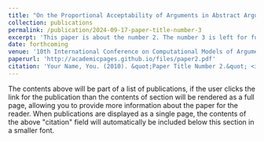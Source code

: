 ```yaml
---
title: "On the Proportional Acceptability of Arguments in Abstract Argumentation"
collection: publications
permalink: /publication/2024-09-17-paper-title-number-3
excerpt: 'This paper is about the number 2. The number 3 is left for future work.'
date: forthcoming
venue: '10th International Conference on Computational Models of Argument, COMMA 2024'
paperurl: 'http://academicpages.github.io/files/paper2.pdf'
citation: 'Your Name, You. (2010). &quot;Paper Title Number 2.&quot; <i>Journal 1</i>. 1(2).'
---
```


The contents above will be part of a list of publications, if the user clicks the link for the publication than the contents of section will be rendered as a full page, allowing you to provide more information about the paper for the reader. When publications are displayed as a single page, the contents of the above "citation" field will automatically be included below this section in a smaller font.
